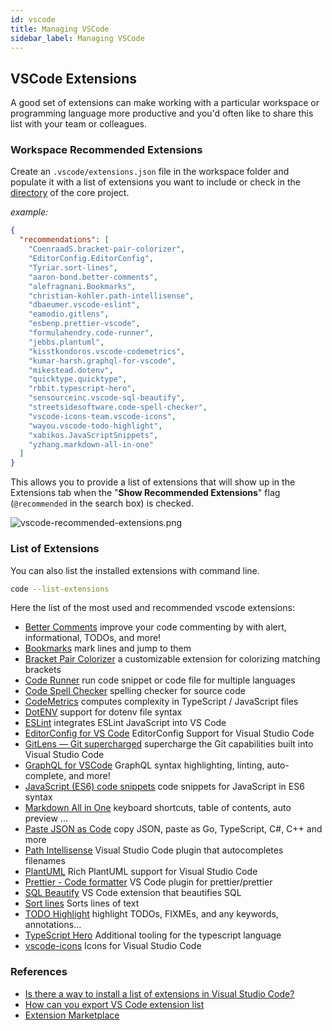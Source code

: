```yaml
---
id: vscode
title: Managing VSCode
sidebar_label: Managing VSCode
---
```


## VSCode Extensions

A good set of extensions can make working with a particular workspace or programming language more productive and you'd often like to share this list with your team or colleagues.

### Workspace Recommended Extensions

Create an `.vscode/extensions.json` file in the workspace folder and populate it with a list of extensions you want to include or check in the [directory](../.vscode/extensions.json) of the core project.

_example:_

```json
{
  "recommendations": [
    "CoenraadS.bracket-pair-colorizer",
    "EditorConfig.EditorConfig",
    "Tyriar.sort-lines",
    "aaron-bond.better-comments",
    "alefragnani.Bookmarks",
    "christian-kohler.path-intellisense",
    "dbaeumer.vscode-eslint",
    "eamodio.gitlens",
    "esbenp.prettier-vscode",
    "formulahendry.code-runner",
    "jebbs.plantuml",
    "kisstkondoros.vscode-codemetrics",
    "kumar-harsh.graphql-for-vscode",
    "mikestead.dotenv",
    "quicktype.quicktype",
    "rbbit.typescript-hero",
    "sensourceinc.vscode-sql-beautify",
    "streetsidesoftware.code-spell-checker",
    "vscode-icons-team.vscode-icons",
    "wayou.vscode-todo-highlight",
    "xabikos.JavaScriptSnippets",
    "yzhang.markdown-all-in-one"
  ]
}
```

This allows you to provide a list of extensions that will show up in the Extensions tab when the "**Show Recommended Extensions**" flag (`@recommended` in the search box) is checked.

![vscode-recommended-extensions.png](/img/docs/vscode-recommended-extensions.png)

### List of Extensions

You can also list the installed extensions with command line.

```bash
code --list-extensions
```

Here the list of the most used and recommended vscode extensions:

- [Better Comments](https://marketplace.visualstudio.com/items?itemName=yzane.markdown-pdf) improve your code commenting by with alert, informational, TODOs, and more!
- [Bookmarks](https://marketplace.visualstudio.com/items?itemName=alefragnani.Bookmarks) mark lines and jump to them
- [Bracket Pair Colorizer](https://marketplace.visualstudio.com/items?itemName=CoenraadS.bracket-pair-colorizer) a customizable extension for colorizing matching brackets
- [Code Runner](https://marketplace.visualstudio.com/items?itemName=formulahendry.code-runner) run code snippet or code file for multiple languages
- [Code Spell Checker](https://marketplace.visualstudio.com/items?itemName=streetsidesoftware.code-spell-checker) spelling checker for source code
- [CodeMetrics](https://marketplace.visualstudio.com/items?itemName=kisstkondoros.vscode-codemetrics) computes complexity in TypeScript / JavaScript files
- [DotENV](https://marketplace.visualstudio.com/items?itemName=mikestead.dotenv) support for dotenv file syntax
- [ESLint](https://marketplace.visualstudio.com/items?itemName=dbaeumer.vscode-eslint) integrates ESLint JavaScript into VS Code
- [EditorConfig for VS Code](https://marketplace.visualstudio.com/items?itemName=EditorConfig.EditorConfig) EditorConfig Support for Visual Studio Code
- [GitLens — Git supercharged](https://marketplace.visualstudio.com/items?itemName=eamodio.gitlens) supercharge the Git capabilities built into Visual Studio Code
- [GraphQL for VSCode](https://marketplace.visualstudio.com/items?itemName=kumar-harsh.graphql-for-vscode) GraphQL syntax highlighting, linting, auto-complete, and more!
- [JavaScript (ES6) code snippets](https://marketplace.visualstudio.com/items?itemName=xabikos.JavaScriptSnippets) code snippets for JavaScript in ES6 syntax
- [Markdown All in One](https://marketplace.visualstudio.com/items?itemName=yzhang.markdown-all-in-one) keyboard shortcuts, table of contents, auto preview ...
- [Paste JSON as Code](https://marketplace.visualstudio.com/items?itemName=quicktype.quicktype) copy JSON, paste as Go, TypeScript, C#, C++ and more
- [Path Intellisense](https://marketplace.visualstudio.com/items?itemName=christian-kohler.path-intellisense) Visual Studio Code plugin that autocompletes filenames
- [PlantUML](https://marketplace.visualstudio.com/items?itemName=jebbs.plantuml) Rich PlantUML support for Visual Studio Code
- [Prettier - Code formatter](https://marketplace.visualstudio.com/items?itemName=esbenp.prettier-vscode) VS Code plugin for prettier/prettier
- [SQL Beautify](https://marketplace.visualstudio.com/items?itemName=sensourceinc.vscode-sql-beautify) VS Code extension that beautifies SQL
- [Sort lines](https://marketplace.visualstudio.com/items?itemName=Tyriar.sort-lines) Sorts lines of text
- [TODO Highlight](https://marketplace.visualstudio.com/items?itemName=wayou.vscode-todo-highlight) highlight TODOs, FIXMEs, and any keywords, annotations...
- [TypeScript Hero](https://marketplace.visualstudio.com/items?itemName=rbbit.typescript-hero) Additional tooling for the typescript language
- [vscode-icons](https://marketplace.visualstudio.com/items?itemName=vscode-icons-team.vscode-icons) Icons for Visual Studio Code

### References

- [Is there a way to install a list of extensions in Visual Studio Code?](https://stackoverflow.com/questions/46652291/is-there-a-way-to-install-a-list-of-extensions-in-visual-studio-code)
- [How can you export VS Code extension list](https://stackoverflow.com/questions/35773299/how-can-you-export-vs-code-extension-list)
- [Extension Marketplace](https://code.visualstudio.com/docs/editor/extension-gallery#_workspace-recommended-extensions)

